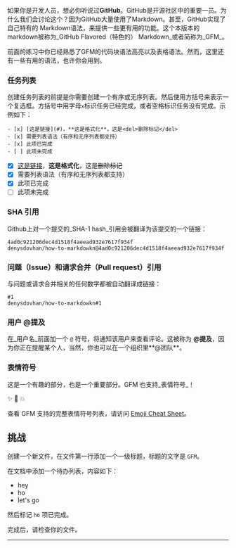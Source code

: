 如果你是开发人员，想必你听说过**GitHub**。GitHub是开源社区中的重要一员。为什么我们会讨论这个？因为GitHub大量使用了Markdown。甚至，GitHub实现了自己特有的 Markdown语法，来提供一些更有用的功能。这个本版本的markdown被称为_GitHub Flavored（特色的） Markdown_或者简称为_GFM_。

前面的练习中你已经熟悉了GFM的代码块语法高亮以及表格语法。然而，这里还有一些有用的语法，也许你会用到。

### 任务列表

创建任务列表的前提是你需要创建一个有序或无序列表。然后使用方括号来表示一个复选框。方括号中用字母`x`标识任务已经完成，或者空格标识任务没有完成。示例如下：

    - [x] [这是链接](#)，**这是格式化**，这是<del>删除标记</del>
    - [x] 需要列表语法（有序和无序列表都支持）
    - [x] 此项已完成
    - [ ] 此项未完成

- [x] [这是链接](#)，**这是格式化**，这是<del>删除标记</del>
- [x] 需要列表语法（有序和无序列表都支持）
- [x] 此项已完成
- [ ] 此项未完成

### SHA 引用

Github上对一个提交的_SHA-1 hash_引用会被翻译为该提交的一个链接：

    4ad0c921206dec4d1518f4aeead932e7617f934f
    denysdovhan/how-to-markdowkn@4ad0c921206dec4d1518f4aeead932e7617f934f

### 问题（Issue）和请求合并（Pull request）引用

与问题或请求合并相关的任何数字都被自动翻译成链接：

    #1
    denysdovhan/how-to-markdowkn#1

### 用户 @提及

在_用户名_前面加一个 `@` 符号，将通知该用户来查看评论。这被称为 **@提及**，因为你正在提醒某个人，当然，你也可以在一个组织里**@团队**。

### 表情符号

这是一个有趣的部分，也是一个重要部分。GFM 也支持_表情符号_！

✨ 🐫 💥

查看 GFM 支持的完整表情符号列表，请访问 [Emoji Cheat Sheet](http://www.emoji-cheat-sheet.com/)。

## 挑战

创建一个新文件，在文件第一行添加一个一级标题，标题的文字是 `GFM`。

在文档中添加一个待办列表，内容如下：

- hey
- ho
- let's go

然后标记 `ho` 项已完成。

完成后，请检查你的文件。

---
